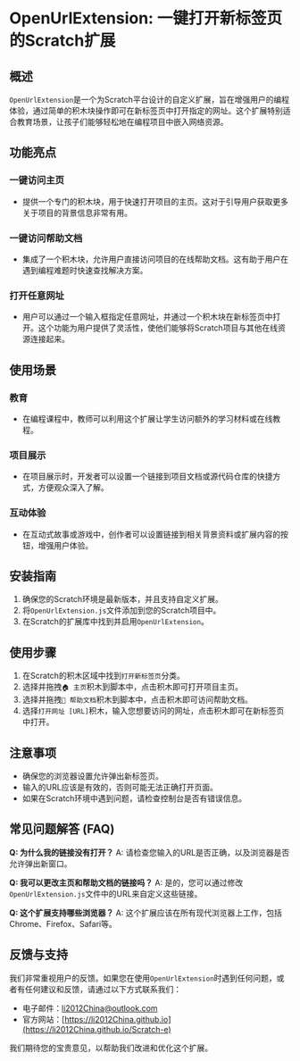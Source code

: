 # OpenUrlExtension: 一键打开新标签页的Scratch扩展

## 概述
`OpenUrlExtension`是一个为Scratch平台设计的自定义扩展，旨在增强用户的编程体验，通过简单的积木块操作即可在新标签页中打开指定的网址。这个扩展特别适合教育场景，让孩子们能够轻松地在编程项目中嵌入网络资源。

## 功能亮点

### 一键访问主页
- 提供一个专门的积木块，用于快速打开项目的主页。这对于引导用户获取更多关于项目的背景信息非常有用。

### 一键访问帮助文档
- 集成了一个积木块，允许用户直接访问项目的在线帮助文档。这有助于用户在遇到编程难题时快速查找解决方案。

### 打开任意网址
- 用户可以通过一个输入框指定任意网址，并通过一个积木块在新标签页中打开。这个功能为用户提供了灵活性，使他们能够将Scratch项目与其他在线资源连接起来。

## 使用场景

### 教育
- 在编程课程中，教师可以利用这个扩展让学生访问额外的学习材料或在线教程。

### 项目展示
- 在项目展示时，开发者可以设置一个链接到项目文档或源代码仓库的快捷方式，方便观众深入了解。

### 互动体验
- 在互动式故事或游戏中，创作者可以设置链接到相关背景资料或扩展内容的按钮，增强用户体验。

## 安装指南

1. 确保您的Scratch环境是最新版本，并且支持自定义扩展。
2. 将`OpenUrlExtension.js`文件添加到您的Scratch项目中。
3. 在Scratch的扩展库中找到并启用`OpenUrlExtension`。

## 使用步骤

1. 在Scratch的积木区域中找到`打开新标签页`分类。
2. 选择并拖拽`🏠 主页`积木到脚本中，点击积木即可打开项目主页。
3. 选择并拖拽`📖 帮助文档`积木到脚本中，点击积木即可访问帮助文档。
4. 选择`打开网址 [URL]`积木，输入您想要访问的网址，点击积木即可在新标签页中打开。

## 注意事项

- 确保您的浏览器设置允许弹出新标签页。
- 输入的URL应该是有效的，否则可能无法正确打开页面。
- 如果在Scratch环境中遇到问题，请检查控制台是否有错误信息。

## 常见问题解答 (FAQ)

**Q: 为什么我的链接没有打开？**
A: 请检查您输入的URL是否正确，以及浏览器是否允许弹出新窗口。

**Q: 我可以更改主页和帮助文档的链接吗？**
A: 是的，您可以通过修改`OpenUrlExtension.js`文件中的URL来自定义这些链接。

**Q: 这个扩展支持哪些浏览器？**
A: 这个扩展应该在所有现代浏览器上工作，包括Chrome、Firefox、Safari等。

## 反馈与支持

我们非常重视用户的反馈。如果您在使用`OpenUrlExtension`时遇到任何问题，或者有任何建议和反馈，请通过以下方式联系我们：

- 电子邮件：[li2012China@outlook.com](mailto:li2012China@outlook.com)
- 官方网站：[https://li2012China.github.io](https://li2012China.github.io/Scratch-e)

我们期待您的宝贵意见，以帮助我们改进和优化这个扩展。
